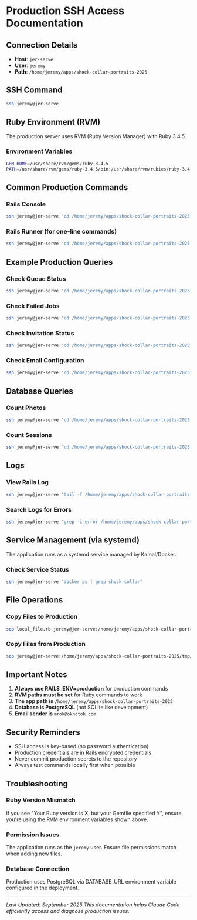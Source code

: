 # Production SSH Access Documentation

## Connection Details
- **Host**: `jer-serve`
- **User**: `jeremy`
- **Path**: `/home/jeremy/apps/shock-collar-portraits-2025`

## SSH Command
```bash
ssh jeremy@jer-serve
```

## Ruby Environment (RVM)
The production server uses RVM (Ruby Version Manager) with Ruby 3.4.5.

### Environment Variables
```bash
GEM_HOME=/usr/share/rvm/gems/ruby-3.4.5
PATH=/usr/share/rvm/gems/ruby-3.4.5/bin:/usr/share/rvm/rubies/ruby-3.4.5/bin:$PATH
```

## Common Production Commands

### Rails Console
```bash
ssh jeremy@jer-serve "cd /home/jeremy/apps/shock-collar-portraits-2025 && GEM_HOME=/usr/share/rvm/gems/ruby-3.4.5 PATH=/usr/share/rvm/gems/ruby-3.4.5/bin:/usr/share/rvm/rubies/ruby-3.4.5/bin:\$PATH RAILS_ENV=production bundle exec rails console"
```

### Rails Runner (for one-line commands)
```bash
ssh jeremy@jer-serve "cd /home/jeremy/apps/shock-collar-portraits-2025 && GEM_HOME=/usr/share/rvm/gems/ruby-3.4.5 PATH=/usr/share/rvm/gems/ruby-3.4.5/bin:/usr/share/rvm/rubies/ruby-3.4.5/bin:\$PATH RAILS_ENV=production bundle exec rails runner 'YOUR_RUBY_CODE_HERE'"
```

## Example Production Queries

### Check Queue Status
```bash
ssh jeremy@jer-serve "cd /home/jeremy/apps/shock-collar-portraits-2025 && GEM_HOME=/usr/share/rvm/gems/ruby-3.4.5 PATH=/usr/share/rvm/gems/ruby-3.4.5/bin:/usr/share/rvm/rubies/ruby-3.4.5/bin:\$PATH RAILS_ENV=production bundle exec rails runner 'puts SolidQueue::Job.where(finished_at: nil).count'"
```

### Check Failed Jobs
```bash
ssh jeremy@jer-serve "cd /home/jeremy/apps/shock-collar-portraits-2025 && GEM_HOME=/usr/share/rvm/gems/ruby-3.4.5 PATH=/usr/share/rvm/gems/ruby-3.4.5/bin:/usr/share/rvm/rubies/ruby-3.4.5/bin:\$PATH RAILS_ENV=production bundle exec rails runner 'puts SolidQueue::FailedExecution.count'"
```

### Check Invitation Status
```bash
ssh jeremy@jer-serve "cd /home/jeremy/apps/shock-collar-portraits-2025 && GEM_HOME=/usr/share/rvm/gems/ruby-3.4.5 PATH=/usr/share/rvm/gems/ruby-3.4.5/bin:/usr/share/rvm/rubies/ruby-3.4.5/bin:\$PATH RAILS_ENV=production bundle exec rails runner 'puts \"Pending: #{User.invitation_not_accepted.count}\"; puts \"Accepted: #{User.invitation_accepted.count}\"'"
```

### Check Email Configuration
```bash
ssh jeremy@jer-serve "cd /home/jeremy/apps/shock-collar-portraits-2025 && GEM_HOME=/usr/share/rvm/gems/ruby-3.4.5 PATH=/usr/share/rvm/gems/ruby-3.4.5/bin:/usr/share/rvm/rubies/ruby-3.4.5/bin:\$PATH RAILS_ENV=production bundle exec rails runner 'puts Devise.mailer_sender'"
```

## Database Queries

### Count Photos
```bash
ssh jeremy@jer-serve "cd /home/jeremy/apps/shock-collar-portraits-2025 && GEM_HOME=/usr/share/rvm/gems/ruby-3.4.5 PATH=/usr/share/rvm/gems/ruby-3.4.5/bin:/usr/share/rvm/rubies/ruby-3.4.5/bin:\$PATH RAILS_ENV=production bundle exec rails runner 'puts Photo.count'"
```

### Count Sessions
```bash
ssh jeremy@jer-serve "cd /home/jeremy/apps/shock-collar-portraits-2025 && GEM_HOME=/usr/share/rvm/gems/ruby-3.4.5 PATH=/usr/share/rvm/gems/ruby-3.4.5/bin:/usr/share/rvm/rubies/ruby-3.4.5/bin:\$PATH RAILS_ENV=production bundle exec rails runner 'puts PhotoSession.count'"
```

## Logs

### View Rails Log
```bash
ssh jeremy@jer-serve "tail -f /home/jeremy/apps/shock-collar-portraits-2025/log/production.log"
```

### Search Logs for Errors
```bash
ssh jeremy@jer-serve "grep -i error /home/jeremy/apps/shock-collar-portraits-2025/log/production.log | tail -20"
```

## Service Management (via systemd)

The application runs as a systemd service managed by Kamal/Docker.

### Check Service Status
```bash
ssh jeremy@jer-serve "docker ps | grep shock-collar"
```

## File Operations

### Copy Files to Production
```bash
scp local_file.rb jeremy@jer-serve:/home/jeremy/apps/shock-collar-portraits-2025/scripts/
```

### Copy Files from Production
```bash
scp jeremy@jer-serve:/home/jeremy/apps/shock-collar-portraits-2025/tmp/file.txt ./
```

## Important Notes

1. **Always use RAILS_ENV=production** for production commands
2. **RVM paths must be set** for Ruby commands to work
3. **The app path is** `/home/jeremy/apps/shock-collar-portraits-2025`
4. **Database is PostgreSQL** (not SQLite like development)
5. **Email sender is** `mrok@oknotok.com`

## Security Reminders

- SSH access is key-based (no password authentication)
- Production credentials are in Rails encrypted credentials
- Never commit production secrets to the repository
- Always test commands locally first when possible

## Troubleshooting

### Ruby Version Mismatch
If you see "Your Ruby version is X, but your Gemfile specified Y", ensure you're using the RVM environment variables shown above.

### Permission Issues
The application runs as the `jeremy` user. Ensure file permissions match when adding new files.

### Database Connection
Production uses PostgreSQL via DATABASE_URL environment variable configured in the deployment.

---

*Last Updated: September 2025*
*This documentation helps Claude Code efficiently access and diagnose production issues.*